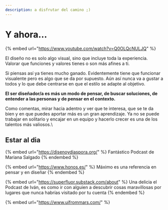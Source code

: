 ```yaml
---
description: a disfrutar del camino ;)
---
```


# Y ahora…

{% embed url="https://www.youtube.com/watch?v=Q0OLQcNULJQ" %}

El diseño no es solo algo visual, sino que incluye toda la experiencia. Valorar que funciones y valores tienes o son más afines a ti.

Si piensas así ya tienes mucho ganado. Evidentemente tiene que funcionar visualente pero es algo que se da por supuesto. Aún así nunca va a gustar a todos y lo que debe centrarse en que el estilo se adapte al objetivo.

**El ser diseñador/a es más un modo de pensar, de buscar soluciones, de entender a las personas y de pensar en el contexto.**

Como comentas, mirar hacia adentro y ver que te interesa, que se te da bien y en que puedes aportar más es un gran aprendizaje. Ya no se puede trabajar en solitario y encajar en un equipo y hacerlo crecer es una de los talentos más valiosos.\


## Estar al dia

{% embed url="https://disenoydiaspora.org/" %}
Fantástico Podcast de Mariana Salgado
{% endembed %}

{% embed url="https://www.honos.es/" %}
Máximo es una referencia en pensar y en diseñar
{% endembed %}

{% embed url="https://superfluor.substack.com/about" %}
Una delicia el Podcast de Iván, es como ir con alguien a descubrir cosas maravillosas por lugares que nunca habrías visitado por tu cuenta
{% endembed %}

{% embed url="https://www.uifrommars.com/" %}

